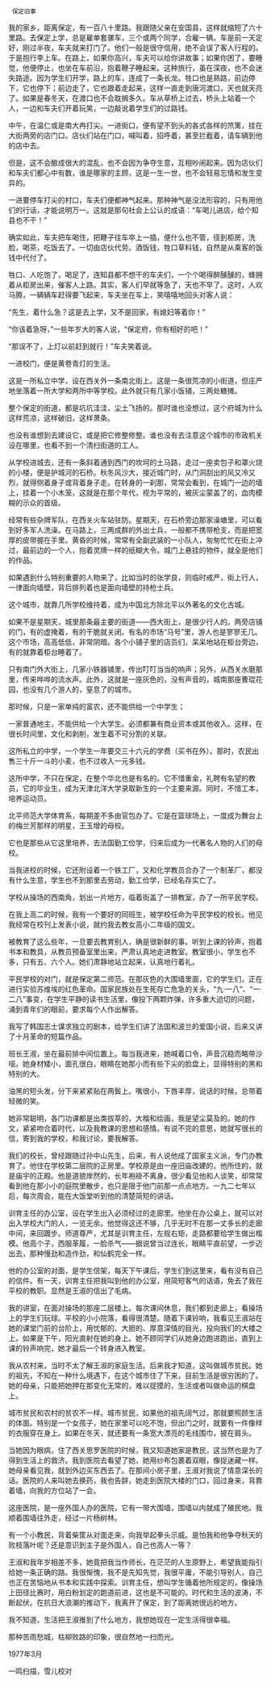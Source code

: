      保定旧事 

  我的家乡，距离保定，有一百八十里路。我跟随父亲在安国县，这样就缩短了六十里路。去保定上学，总是雇单套骡车，三个或两个同学，合雇一辆。车是前一天定好，刚过半夜，车夫就来打门了。他们一般是很守信用，绝不会误了客人行程的。于是抱行李上车。在路上，如果你高兴，车夫可以给你讲故事；如果你困了，要睡觉，他便停止，也坐在车前沿，抱着鞭子睡起来。这种旅行，虽在深夜，也不会迷失路途。因为学生们开学，路上的车，连成了一条长龙。牲口也是熟路，前边停下，它也停下；前边走了，它也跟着走起来，这样一直走到唐河渡口，天也就天亮了。如果是春冬天，在渡口也不会耽搁多久。车从草桥上过去，桥头上站着一个人，一边和车夫们开着玩笑，一边敲讹着学生们的过路钱。 

  中午，在温仁或是南大冉打尖。一进街口，便有望不到头的各式各样的笊篱，挂在大街两旁的店门口。店伙们站在门口，喊叫着，招呼着，甚至拦截着，请车辆到他的店中去。 

  但是，这不会酿成很大的混乱，也不会因为争夺生意，互相吵闹起来。因为店伙们和车夫们都心中有数，谁是哪家的主顾，这是一生一世，也不会轻易忘情和发生变异的。 

  一进要停车打尖的村口，车夫们便都神气起来。那种神气是没法形容的，只有用他们的行话，才能说明万一。这就是那句社会上公认的成语：“车喝儿进店，给个知县也不干！” 

  确实如此，车夫把车喝住，把鞭子往车卒上一插，便什么也不管，径到柜房，洗脸，喝茶，吃饭去了。一切由店伙代劳。酒饭钱，牲口草料钱，自然是从乘客的饭钱中代付了。 

  牲口、人吃饱了，喝足了，连知县都不想干的车夫们，一个个喝得醉醺醺的，蜂拥着从柜房出来，催客人上路。其实，客人们早就等急了，天也不早了。这时，人欢马腾，一辆辆车赶得要飞起来，车夫坐在车上，笑嘻嘻地回头对客人说： 

  “先生，着什么急？这是去上学，又不是回家，有媳妇等着你！” 

  “你该着急呀，”一些年岁大的客人说，“保定府，你有相好的吧！” 

  “那误不了，上灯以前赶到就行！”车夫笑着说。 

  一进校门，便是黄卷青灯的生活。 

  这是一所私立中学，设在西关外一条南北街上。这是一条很荒凉的小街道，但庄严地坐落着一所大学和两所中等学校。此外就只有几家小饭铺，三两处糖摊。 

  整个保定的街道，都是坑坑洼洼，尘土飞扬的。那时谁也没想过，这个府城为什么这样荒凉，这样破旧，这样萧条。 

  也没有谁想到去建设它，或是把它修整修整。谁也没有去注意这个城市的市政机关设在哪里，也看不到一个清扫街道的工人。 

  从学校进城去，还有一条斜着通到西门的坎坷的土马路，走过一座卖包子和罩火烧的小楼，便是护城河的石桥。秋冬风沙大，接近城门时，从门洞刮出的风又冷又烈，就得侧着身子或背着身子走。在转身的一刹那，常常会看到，在城门一边的墙上，挂着一个小木笼，这就是在那个年代，视为平常的，被灰尘蒙盖了的，血肉模糊的示众的首级。 

  经常有些杂牌军队，在西关火车站驻防。星期天，在石桥旁边那家澡塘里，可以看到好多军人洗澡。在马路上，三两成群的外出士兵，一般都不携带枪支，而是把宽厚的皮带握在手里。黄昏的时候，常常有全副武装的一小队人，匆匆忙忙在街上冲过，最前边的一个人，抱着灵牌一样的纸糊大令。城门上悬挂的物件，就全是他们的作品。 

  如果遇到什么特别重要的人物来了，比如当时的张学良，则临时戒严，街上行人，一律面向墙壁，背后排列着也是面向墙壁的持枪士兵。 

  这个城市，就靠几所学校维持着，成为中国北方除北平以外著名的文化古城。 

  如果不是星期天，城里那条最主要的街道——西大街上，是很少行人的。两旁店铺的门，有的虚掩着，有的干脆就关闭。有名的市场“马号”里，游人也是寥寥无几。这个市场，高高低低，非常阴暗。各个小铺子里的店员们，呆呆地站在柜台旁边，有的就靠着柜台睡着了。 

  只有南门外大街上，几家小铁器铺里，传出叮叮当当的响声；另外，从西关水磨那里，传来哗哗的流水声。此外，这就是一座灰色的，没有声音的，城南那座曹琨花园，也没有几个游人的，窒息了的城市。 

  那时候，只是一家单纯的富农，还不能供给一个中学生； 

  一家普通地主，不能供给一个大学生。必须都兼有商业资本或其他收入。这样，在很长时间里，文化和剥削，发生着不可分割的关联。 

  这所私立的中学，一个学生一年要交三十六元的学费（买书在外）。那时，农民出售三十斤一斗的小麦，也不过收入一元多钱。 

  这所中学，不只在保定，在整个华北也是有名的。它不惜重金，礼聘有名望的教员，它的毕业生，成为天津北洋大学录取新生的一个主要来源。同时，不惜工本，培养运动员。 

  北平师范大学体育系，每期差不多由官包办了。它是在篮球场上，一度成为舞台上的梅兰芳那样的明星，王玉增的母校。 

  它也是那些从它这里培养，去法国勤工俭学，归来后成为一代著名人物的人们的母校。 

  当我进校的时候，它还附设着一个铁工厂，又和化学教员合办了一个制革厂，都没有什么生意，学生也不到那里去劳动，勤工俭学，已经名存实亡了。 

  学校从操场的西南角，划出一片地方，临着街盖了一排教室，办了一所平民学校。 

  在我上高二的时候，我有一个要好的同班生，被学校任命为平民学校的校长。他见我经常在校刊上发表小说，就约我去教女高小二年级的国文。 

  被教育了这么些年，一旦要去教育别人，确是很新鲜的事。听到上课的铃声，抱着书本和教具，从教员预备室里出来，严肃认真地走进教室。教室很小，学生也不多，只有五、六个人。她们肃静地站立起来，认真地行着礼。 

  平民学校的对门，就是保定第二师范。在那灰色的大围墙里面，它的学生们，正在进行实验苏维埃的红色革命。国家民族处在生死存亡危急的关头，“九·一八”、“一·二八”事变，在学生平静的读书生活里，像投下两颗炸弹，许多重大迫切的问题，涌到青年们的眼前，要求每个人作出解答。 

  我写了韩国志士谋求独立的剧本，给学生们讲了法国和波兰的爱国小说，后来又讲了十月革命的短篇作品。 

  班长王淑，坐在最前排中间位置上。每当我进来，她喊着口令，声音沉稳而略带沙哑。她身材矮小，面孔很白，眼睛在她那小而有些下尖的脸盘上，显得特别的黑和特别的大。 

  油黑的短头发，分下来紧紧贴在两鬓上。嘴很小，下唇丰厚，说话的时候，总带着轻微的笑。 

  她非常聪明，各门功课都是出类拔萃的，大楷和绘画，我是望尘莫及的。她的作文，紧紧吻合着时代，以及我教课的思想和感情。有说不完的意思，她就写很长的信，寄到我的学校，和我讨论，要我解答。 

  我们的校长，曾经跟随过孙中山先生，后来，有人说他成了国家主义派，专门办教育了。他住在学校第二层院的正房里。学校原是由一座旧庙改建的，他所住的，就是庙宇的正殿。他是道貌岸然的，长年袍褂不离身。很少看见他和人谈笑，却常常看到他在那小小的庭院里散步，也只是限于他门前那一点点地方。一九二七年以后，每次周会，能在大饭堂听到他的清楚简短的讲话。 

  训育主任的办公室，设在学生出入必须经过的走廊里。他坐在办公桌上，就可以对出入学校大门的人，一览无余。他觉得这还不够，几乎无时不在那一丈多长的走廊中间，来回踱步。师道尊严，尤其是训育主任，左规右矩，走路都要给学生做出楷模。他高个子，西服革履，一脸杀气——据说曾当过连长，眼睛平直前望，一步迈出去，那种慢劲和造作劲，和仙鹤完全一样。 

  他的办公室的对面，是学生信架，每天下午课后，学生们到这里来，看有没有自己的信件。有一天，训育主任把我叫到他的办公室，用简短客气的话语，免去了我在平校的教职。显然是王淑的信出了毛病。 

  我的讲室，在面对操场的那座二层楼上。每次课间休息，我们都到走廊上，看操场上的学生们玩球。平校的小小院落，看得很清楚。随着下课铃响，我看见王淑站在她的课堂门前的台阶上，用忧郁的、大胆的、厚意深情的目光，投向我们的大楼之上。如果是下午，阳光直射在她的身上。她不顾同学们从她身边跑进跑出，直到上课的铃声响完，她才最后一个转身进入教室。 

  我从农村来，当时不太了解王淑的家庭生活。后来我才知道，这叫做城市贫民。她的祖先，不知在一种什么境遇下，在这个城市住了下来，目前生活是很穷困的了。她的母亲，只能把她押在那变化无常的，难以捉摸的，生活或者叫做命运的棋盘上。 

  城市贫民和农村的贫农不一样。城市贫民，如果他的祖先阔气过，那就要照顾生活的体面。特别是一个女孩子，她在家里可以吃不饱，但出门之时，就要有一件像样的衣服穿在身上。如果在冬天，就还要有一条宽大漂亮的毛线围巾，披在肩头。 

  当她因为眼病，住了西关思罗医院的时候，我又知道她家是教民，这当然也是为了得到生活上的救济。我到医院去看望了她，她用纱布包裹着双眼，像捉迷藏一样。她母亲看见我，就到外边买东西去了。在那间小房子里，王淑对我说了情意深长的话。医院的人来叫她去换药，我也告辞，她走到医院大楼的门口，回过身来，背靠着墙，向我的方位站了一会。 

  这座医院，是一座外国人办的医院，它有一带大围墙，围墙以内就成了殖民地。我顺着围墙往外走，经过一片杨树林。 

  有一个小教民，背着柴筐从对面走来，向我举起拳头示威。是怕我和他争夺秋天的败枝落叶呢？还是意识到主子是外国人，自己也高人一等？ 

  王淑和我年岁相差不多，她竟把我当作师长，在茫茫的人生原野上，希望我能指引给她一条正确的路。我很惭愧，我不是先知先觉，我很平庸，不能引导别人，自己也正在苦恼地从书本和实践中探索。训育主任，想叫学生循着他所规定的，像操场上田径比赛时，用白粉划定的跑道前进，这也是不可能的。时代和生活的波涛，不断起伏。在抗日大浪潮的推动下，我离开了保定，到了距离她很远的地方。 

  我不知道，生活把王淑推到了什么地方，我想她现在一定生活得很幸福。 

  那种苦雨愁城，枯柳败路的印象，很自然地一扫而光。 

  1977年3月 

  一鸣扫描，雪儿校对 

